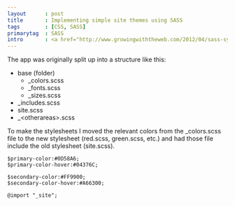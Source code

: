 ```yaml
---
layout      : post
title       : Implementing simple site themes using SASS
tags        : [CSS, SASS]
primarytag  : SASS
intro       : <a href="http://www.growingwiththeweb.com/2012/04/sass-syntactically-awesome-stylesheets.html">SASS</a> is awesome, I first discovered it around 9 or so months ago now and have loved it ever since. Recently I implemented an unplanned theme system to a web app and because I was doing the styles in a modular/extendable way thanks to SASS, it was very easy. It took around around 30 minutes to have 8 distinct colour themed stylesheets.
---
```


The app was originally split up into a structure like this:

- base (folder)
  - \_colors.scss
  - \_fonts.scss
  - \_sizes.scss
- \_includes.scss
- site.scss
- \_&lt;otherareas&gt;.scss

To make the stylesheets I moved the relevant colors from the \_colors.scss file to the new stylesheet (red.scss, green.scss, etc.) and had those file include the old stylesheet (site.scss).

<!--prettify lang=css-->
    $primary-color:#0D58A6;
    $primary-color-hover:#04376C;

    $secondary-color:#FF9900;
    $secondary-color-hover:#A66300;

    @import "_site";

